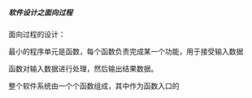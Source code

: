 ##### 软件设计之面向过程 

面向过程的设计：

最小的程序单元是函数，每个函数负责完成某一个功能，用于接受输入数据

函数对输入数据进行处理，然后输出结果数据。

整个软件系统由一个个函数组成，其中作为函数入口的

